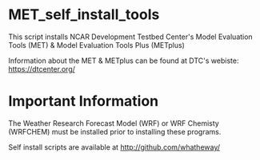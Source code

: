 # MET_self_install_tools
This script installs NCAR Development Testbed Center's Model Evaluation Tools (MET) &amp; Model Evaluation Tools Plus (METplus) 

Information about the MET & METplus can be found at DTC's webiste: https://dtcenter.org/


# Important Information
The Weather Research Forecast Model (WRF) or WRF Chemisty (WRFCHEM) must be installed prior to installing these programs.

Self install scripts are available at
http://github.com/whatheway/

